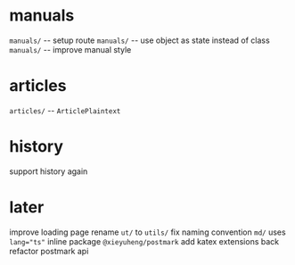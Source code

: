# manuals

`manuals/` -- setup route
`manuals/` -- use object as state instead of class
`manuals/` -- improve manual style

# articles

`articles/` -- `ArticlePlaintext`

# history

support history again

# later

improve loading page
rename `ut/` to `utils/`
fix naming convention
`md/` uses `lang="ts"`
inline package `@xieyuheng/postmark`
add katex extensions back
refactor postmark api
